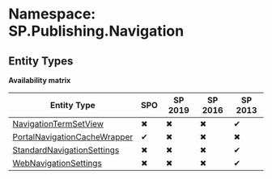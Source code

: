 # Namespace: SP.Publishing.Navigation

## Entity Types

**Availability matrix**

Entity Type | SPO | SP 2019 | SP 2016 | SP 2013
----------|-----|---------|---------|--------
[NavigationTermSetView](./EntityTypes/NavigationTermSetView.md) | ✖ | ✖ | ✖ | ✔
[PortalNavigationCacheWrapper](./EntityTypes/PortalNavigationCacheWrapper.md) | ✔ | ✖ | ✖ | ✖
[StandardNavigationSettings](./EntityTypes/StandardNavigationSettings.md) | ✖ | ✖ | ✖ | ✔
[WebNavigationSettings](./EntityTypes/WebNavigationSettings.md) | ✖ | ✖ | ✖ | ✔
